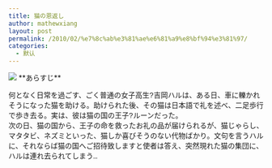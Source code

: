 ```yaml
---
title: 猫の恩返し
author: mathewxiang
layout: post
permalink: /2010/02/%e7%8c%ab%e3%81%ae%e6%81%a9%e8%bf%94%e3%81%97/
categories:
  - 默认
---
```

<img src="http://simg.sinajs.cn/blog7style/images/common/editor/musicplayer.png" autoplay="1" albums="" songlist="http%3A%2F%2Fwww.spymac.com%2Fupload%2F2008%2F02%2F25%2FkXiBPpRAnV.mp3" sn="0" playerid="musicplayer_610f1f050100glm988" type="face" /> 
**<font style="FonT-FAMiLY: Courier new">あらすじ</font>**

<font style="FonT-FAMiLY: Courier new">何となく日常を過ごす、ごく普通の女子高生?吉岡ハルは、ある日、車に轢かれそうになった猫を助ける。助けられた後、その猫は日本語で礼を述べ、二足歩行で歩き去る。実は、彼は猫の国の王子?ルーンだった。<br /> 次の日、猫の国から、王子の命を救ったお礼の品が届けられるが、猫じゃらし、マタタビ、ネズミといった、猫しか喜びそうのない代物ばかり。文句を言うハルに、それならば猫の国へご招待致しますと使者は答え、突然現れた猫の集団に、ハルは連れ去られてしまう…</font>